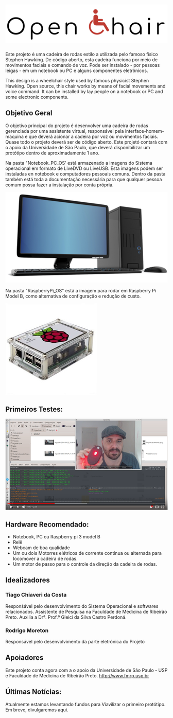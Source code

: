
# ![Logo](Logo.png)

Este projeto é uma cadeira de rodas estilo a utilizada pelo famoso fisico Stephen Hawking. De código aberto, esta cadeira funciona por meio de movimentos faciais e comando de voz. Pode ser instalado - por pessoas leigas - em um notebook ou PC e alguns componentes eletrônicos.  

This design is a wheelchair style used by famous physicist Stephen Hawking. Open source, this chair works by means of facial movements and voice command. It can be installed by lay people on a notebook or PC and some electronic components.

## Objetivo Geral

O objetivo principal do projeto é desenvolver uma cadeira de rodas gerenciada por uma assistente virtual, responsável pela interface-homem-maquina e que deverá acionar a cadeira por voz ou movimentos faciais. Quase todo o projeto deverá ser de código aberto. Este projetó contará com o apoio da Universidade de São Paulo, que deverá disponibilizar um protótipo dentro de aproximadamente 1 ano.

Na pasta "Notebook_PC_OS' está armazenado a imagens do Sistema operacional em formato de LiveDVD ou LiveUSB. Esta imagens podem ser instaladas en notebook e computadores pessoais comuns. Dentro da pasta também está toda a documentação necessária para que qualquer pessoa comum possa fazer a instalação por conta própria.

![pc](pc.png)

Na pasta "RaspberryPi_OS" está a imagem para rodar em Raspberry Pi Model B, como alternativa de configuração e redução de custo.

![rasp](rasp.jpg)

## Primeiros Testes:

[![OpenChair, Testes iniciais](video.png)](https://www.youtube.com/watch?v=t3ju4jU8yBo "OpenChair, Testes iniciais")

## Hardware Recomendado:
* Notebook, PC ou Raspberry pi 3 model B
* Relê
* Webcam de boa qualidade
* Um ou dois Motorres elétricos de corrente continua ou alternada para locomover a cadeira de rodas.
* Um motor de passo para o controle da direção da cadeira de rodas.

## Idealizadores
### Tiago Chiaveri da Costa
Responśável pelo desenvolvimento do Sistema Operacional e softwares relacionados.
Assistente de Pesquisa na Faculdade de Medicina de Ribeirão Preto.
Auxilia a Drª. Prof.ª Gleici da Silva Castro Perdoná.


### Rodrigo Moreton
Responsável pelo desenvolvimento da parte eletrônica do Projeto

## Apoiadores
Este projeto conta agora com a o apoio da Universidade de São Paulo - USP e Faculdade de Medicina de Ribeirão Preto.
http://www.fmrp.usp.br

## Últimas Notícias:

Atualmente estamos levantando fundos para Viavilizar o primeiro protótipo. Em breve, divulgaremos aqui.
